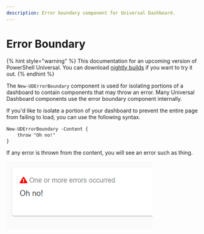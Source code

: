 ```yaml
---
description: Error boundary component for Universal Dashboard.
---
```


# Error Boundary

{% hint style="warning" %}
This documentation for an upcoming version of PowerShell Universal. You can download [nightly builds](https://imsreleases.z19.web.core.windows.net/) if you want to try it out.
{% endhint %}

The `New-UDErrorBoundary` component is used for isolating portions of a dashboard to contain components that may throw an error. Many Universal Dashboard components use the error boundary component internally. 

If you'd like to isolate a portion of your dashboard to prevent the entire page from failing to load, you can use the following syntax. 

```text
New-UDErrorBoundary -Content {
    throw "Oh no!"
}
```

If any error is thrown from the content, you will see an error such as thing. 

![](../../.gitbook/assets/image%20%28173%29.png)

